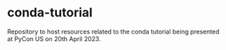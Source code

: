 # conda-tutorial

Repository to host resources related to the conda tutorial being presented at PyCon US on 20th April 2023.

